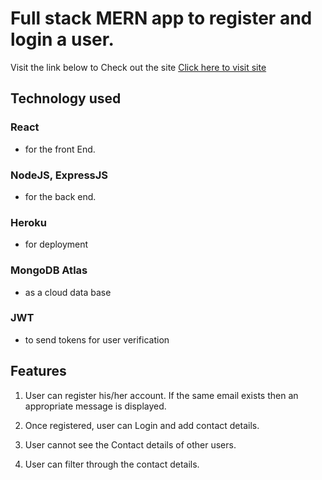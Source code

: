 # Full stack MERN app to register and login a user.

Visit the link below to Check out the site
[Click here to visit site](https://blooming-plateau-79001.herokuapp.com/login)

## Technology used
### React 
  - for the front End.

### NodeJS, ExpressJS 
  - for the back end.

### Heroku
  - for deployment

### MongoDB Atlas 
   - as a cloud data base

### JWT
  - to send tokens for user verification

## Features
1. User can register his/her account. If the same email exists then an appropriate message is displayed.

2. Once registered, user can Login and add contact details.

3. User cannot see the Contact details of other users.

4. User can filter through the contact details.
